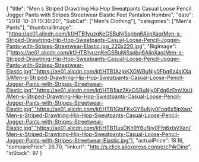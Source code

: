{
	"title": "Men s Striped Drawtring Hip Hop Sweatpants Casual Loose Pencil Jogger Pants with Stripes Streetwear Elastic Feet Pantalon Hombre",
	"date": "2018-10-31 10:30:20",
	"SubCat": ["Men's Clothing"],
	"categories": ["Men's Pants"],
	"thumbnailImage": "https://ae01.alicdn.com/kf/HTB1yuzqKeGSBuNjSspbq6AiipXaq/Men-s-Striped-Drawtring-Hip-Hop-Sweatpants-Casual-Loose-Pencil-Jogger-Pants-with-Stripes-Streetwear-Elastic.jpg_220x220.jpg",
	"BigImage": ["https://ae01.alicdn.com/kf/HTB1yuzqKeGSBuNjSspbq6AiipXaq/Men-s-Striped-Drawtring-Hip-Hop-Sweatpants-Casual-Loose-Pencil-Jogger-Pants-with-Stripes-Streetwear-Elastic.jpg","https://ae01.alicdn.com/kf/HTB1AzjpKXGWBuNjy0Fbq6z4sXXa5/Men-s-Striped-Drawtring-Hip-Hop-Sweatpants-Casual-Loose-Pencil-Jogger-Pants-with-Stripes-Streetwear-Elastic.jpg","https://ae01.alicdn.com/kf/HTB1iaz2KeOSBuNjy0Fdq6zDnVXaU/Men-s-Striped-Drawtring-Hip-Hop-Sweatpants-Casual-Loose-Pencil-Jogger-Pants-with-Stripes-Streetwear-Elastic.jpg","https://ae01.alicdn.com/kf/HTB1GtxFKxGYBuNjy0Fnq6x5lpXaq/Men-s-Striped-Drawtring-Hip-Hop-Sweatpants-Casual-Loose-Pencil-Jogger-Pants-with-Stripes-Streetwear-Elastic.jpg","https://ae01.alicdn.com/kf/HTB11usDKh9YBuNjy0Ffq6xIsVXan/Men-s-Striped-Drawtring-Hip-Hop-Sweatpants-Casual-Loose-Pencil-Jogger-Pants-with-Stripes-Streetwear-Elastic.jpg"],
	"actualPrice": 18.16,
	"comparePrice": 26.70,
	"linkurl": "http://s.click.aliexpress.com/e/cP4rDine",
	"inStock": 97
}

